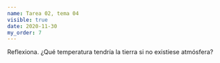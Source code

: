 ```yaml
---
name: Tarea 02, tema 04
visible: true
date: 2020-11-30
my_order: 7
---
```


Reflexiona. ¿Qué temperatura tendría la tierra si no existiese atmósfera?
